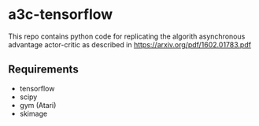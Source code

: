 # a3c-tensorflow

This repo contains python code for replicating the algorith asynchronous advantage actor-critic as described in https://arxiv.org/pdf/1602.01783.pdf

## Requirements

* tensorflow
* scipy
* gym (Atari)
* skimage


